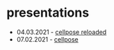 # presentations

* 04.03.2021 - [cellpose reloaded](https://montpellierressourcesimagerie.github.io/presentations/cellpose_reloaded.revealjs.htm#/cellpose-reloaded)
* 07.02.2021 - [cellpose](https://montpellierressourcesimagerie.github.io/presentations/cellpose_report.revealjs.htm#/cellpose)

